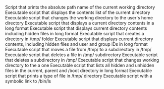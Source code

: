 Script that prints the absolute path name of the current working directory
Executable script that displays the contents list of the current directory
Executable script that changes the working directory to the user's home directory
Executable script that displays a current directory contents in a long format
Executable script that displays current directory contents including hidden files in long format
Executable script that creates a directory in /tmp/ folder
Executable script that displays current directory contents, including hidden files and user and group IDs in long format
Executable script that moves a file from /tmp/ to a subdirectory in /tmp/
Executable script that deletes a file in /tmp/ subdirectory
Executable script that deletes a subdirectory in /tmp/
Executable script that changes working directory to the a one
Executable script that lists all hidden and unhidden files in the current, parent and /boot directory in long format
Executable script that prints a type of file in /tmp/ directory
Executable script with a symbolic link to /bin/ls
